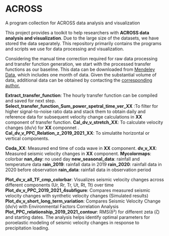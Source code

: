 # ACROSS
A program collection for ACROSS data analysis and visualization

This project provides a toolkit to help researchers with **ACROSS data analysis and visualization**. Due to the large size of the datasets, we have stored the data separately. This repository primarily contains the programs and scripts we use for data processing and visualization.

Considering the manual time correction required for raw data processing and transfer function generation, we start with the processed transfer functions as our baseline. This data can be downloaded from [Mendeley Data](https://data.mendeley.com/preview/p7nw36tbbf?a=67361f27-f595-4482-a322-f00a0f994cab), which includes one month of data. Given the substantial volume of data, additional data can be obtained by contacting the <ins>corresponding author<ins>.

**Extract_transfer_function**: The hourly transfer function can be compiled and saved for next step.
**Select_transfer_function_Sum_power_spetral_time_ver_XX** :To filter for higher signal-to-noise ratio data and stack them to obtain daily and reference data for subsequent velocity change calculations in **XX** component of transfer function.
**Cal_dv_v_stretch_XX**: To calculate velocity changes (dv/v) for **XX** componnet .
**Cal_dv_v_PPC_Relation_z_2019_2021_XX**: To simulatite horizontal or vertical components.

**Coda_XX**: Measured end time of coda wave in **XX** component.
**dv_v_XX**: Measured seismic velocity changes in **XX** component.
**Mycolormaps**: colorbar
**nan_day**: no used day
**new_seasonal_data**: rainfall and temperature data
**rain_2019**: rainfall data in 2019
**rain_2020**: rainfall data in 2020 before observation 
**rain_data**: rainfall data in observation period

**Plot_dv_v_all_TF_cmp_colorbar**: Visualizes seismic velocity changes across different components (Ur, Rr, Tr, Ut, Rt, Tt) over time
**Plot_dv_v_PPC_2019_2021_4subfigure**: Compares measured seismic velocity changes with synthetic velocity changes (Simulated results)
**Plot_dv_v_short_long_term_variation**: Compares Seismic Velocity Change (dv/v) with Environmental Factors Correlation Analysis
**Plot_PPC_relationship_2019_2021_contour**: RMS(δ²) for different zeta (ζ) and starting dates. The analysis helps identify optimal parameters for poroelastic modeling of seismic velocity changes in response to precipitation loading.
